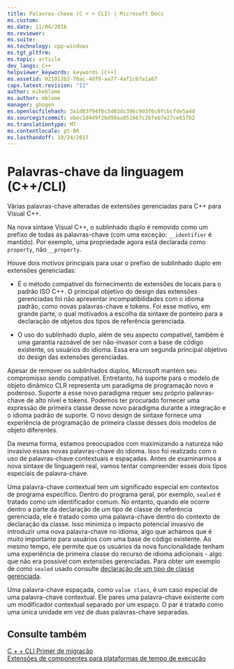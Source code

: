 ```yaml
---
title: Palavras-chave (C + + CLI) | Microsoft Docs
ms.custom: 
ms.date: 11/04/2016
ms.reviewer: 
ms.suite: 
ms.technology: cpp-windows
ms.tgt_pltfrm: 
ms.topic: article
dev_langs: C++
helpviewer_keywords: keywords [C++]
ms.assetid: 021013b2-70ac-4df9-aa77-4af1c67a1a67
caps.latest.revision: "11"
author: mikeblome
ms.author: mblome
manager: ghogen
ms.openlocfilehash: 3a1d83f94f6c5d03dc396c9d3f6c6fcbcfde5a4d
ms.sourcegitcommit: ebec1d449f2bd98aa851667c2bfeb7e27ce657b2
ms.translationtype: MT
ms.contentlocale: pt-BR
ms.lasthandoff: 10/24/2017
---
```

# <a name="language-keywords-ccli"></a>Palavras-chave da linguagem (C++/CLI)
Várias palavras-chave alteradas de extensões gerenciadas para C++ para Visual C++.  
  
 Na nova sintaxe Visual C++, o sublinhado duplo é removido como um prefixo de todas as palavras-chave (com uma exceção: `__identifier` é mantido). Por exemplo, uma propriedade agora está declarada como `property`, não `__property`.  
  
 Houve dois motivos principais para usar o prefixo de sublinhado duplo em extensões gerenciadas:  
  
-   É o método compatível do fornecimento de extensões de locais para o padrão ISO C++. O principal objetivo do design das extensões gerenciadas foi não apresentar incompatibilidades com o idioma padrão, como novas palavras-chave e tokens. Foi esse motivo, em grande parte, o qual motivados a escolha da sintaxe de ponteiro para a declaração de objetos dos tipos de referência gerenciada.  
  
-   O uso do sublinhado duplo, além de seu aspecto compatível, também é uma garantia razoável de ser não-invasor com a base de código existente, os usuários do idioma. Essa era um segunda principal objetivo do design das extensões gerenciadas.  
  
 Apesar de remover os sublinhados duplos, Microsoft mantém seu compromisso sendo compatível. Entretanto, há suporte para o modelo de objeto dinâmico CLR representa um paradigma de programação novo e poderoso. Suporte a esse novo paradigma requer seu próprio palavras-chave de alto nível e tokens. Podemos ter procurado fornecer uma expressão de primeira classe desse novo paradigma durante a integração e o idioma padrão de suporte. O novo design de sintaxe fornece uma experiência de programação de primeira classe desses dois modelos de objeto diferentes.  
  
 Da mesma forma, estamos preocupados com maximizando a natureza não invasivo essas novas palavras-chave do idioma. Isso foi realizado com o uso de palavras-chave contextuais e espaçadas. Antes de examinarmos a nova sintaxe de linguagem real, vamos tentar compreender esses dois tipos especiais de palavra-chave.  
  
 Uma palavra-chave contextual tem um significado especial em contextos de programa específico. Dentro do programa geral, por exemplo, `sealed` é tratado como um identificador comum. No entanto, quando ele ocorre dentro a parte da declaração de um tipo de classe de referência gerenciada, ele é tratado como uma palavra-chave dentro do contexto de declaração da classe. Isso minimiza o impacto potencial invasivo de introduzir uma nova palavra-chave no idioma, algo que achamos que é muito importante para usuários com uma base de código existente. Ao mesmo tempo, ele permite que os usuários da nova funcionalidade tenham uma experiência de primeira classe do recurso de idioma adicionais - algo que não era possível com extensões gerenciadas. Para obter um exemplo de como `sealed` usado consulte [declaração de um tipo de classe gerenciada](../dotnet/declaration-of-a-managed-class-type.md).  
  
 Uma palavra-chave espaçada, como `value class`, é um caso especial de uma palavra-chave contextual. Ele pares uma palavra-chave existente com um modificador contextual separado por um espaço. O par é tratado como uma única unidade em vez de duas palavras-chave separadas.  
  
## <a name="see-also"></a>Consulte também  
 [C + + CLI Primer de migração](../dotnet/cpp-cli-migration-primer.md)   
 [Extensões de componentes para plataformas de tempo de execução](../windows/component-extensions-for-runtime-platforms.md)